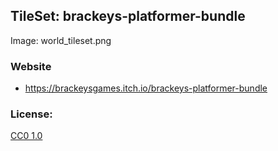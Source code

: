 
## TileSet:		brackeys-platformer-bundle

Image: world_tileset.png

### Website
- https://brackeysgames.itch.io/brackeys-platformer-bundle

### License:
[CC0 1.0](https://creativecommons.org/publicdomain/zero/1.0/)